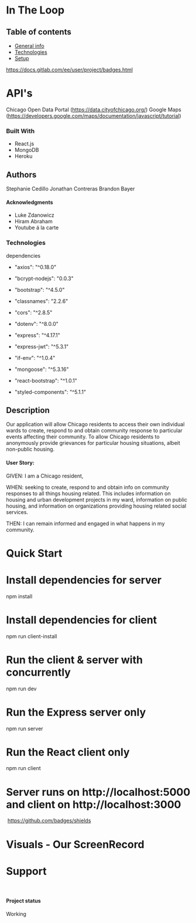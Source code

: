# In The Loop

## Table of contents
* [General info](#general-info)
* [Technologies](#technologies)
* [Setup](#setup)

https://docs.gitlab.com/ee/user/project/badges.html

# API's
Chicago Open Data Portal (https://data.cityofchicago.org/)
Google Maps (https://developers.google.com/maps/documentation/javascript/tutorial)

### Built With

- React.js
- MongoDB
- Heroku


## Authors
Stephanie Cedillo
Jonathan Contreras
Brandon Bayer

#### Acknowledgments
- Luke Zdanowicz
- Hiram Abraham
- Youtube á la carte

### Technologies
dependencies
- "axios": "^0.18.0"

- "bcrypt-nodejs": "0.0.3"

- "bootstrap": "^4.5.0"
- "classnames": "2.2.6"
- "cors": "^2.8.5"
- "dotenv": "^8.0.0"
- "express": "^4.17.1"
- "express-jwt": "^5.3.1"
- "if-env": "^1.0.4"
- "mongoose": "^5.3.16"
- "react-bootstrap": "^1.0.1"
- "styled-components": "^5.1.1"



## Description
Our application will allow Chicago residents to access their own individual wards to create, respond to and obtain community response to particular events affecting their community. To allow Chicago residents to anonymously provide grievances for particular housing situations, albeit non-public housing. 

#### User Story:
GIVEN: I am a Chicago resident,

WHEN: seeking to create, respond to and obtain info on community responses to all things housing related. This includes information on housing and urban development projects in my ward, information on public housing, and information on organizations providing housing related social services. 

THEN: I can remain informed and engaged in what happens in my community. 


# Quick Start

# Install dependencies for server
npm install

# Install dependencies for client
npm run client-install

# Run the client & server with concurrently
npm run dev

# Run the Express server only
npm run server

# Run the React client only
npm run client

# Server runs on http://localhost:5000 and client on http://localhost:3000

​
https://github.com/badges/shields
​
# Visuals - Our ScreenRecord 

# Support

​
​
#### Project status
Working
